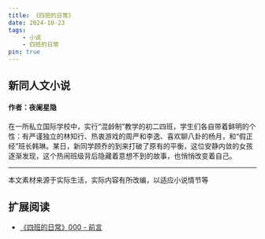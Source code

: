 ```yaml
---
title: 《四班的日常》
date: 2024-10-23
tags:
    - 小说
    - 四班的日常
pin: true
---
```


## 新同人文小说

#### 作者：夜阑星隐

在一所私立国际学校中，实行“混龄制”教学的初二四班，学生们各自带着鲜明的个性：有严谨独立的林知行、热衷游戏的周严和李逸、喜欢聊八卦的杨月，和“假正经”班长韩琳。某日，新同学顾乔的到来打破了原有的平衡，这位安静内敛的女孩逐渐发现，这个热闹班级背后隐藏着意想不到的故事，也悄悄改变着自己。

---

本文素材来源于实际生活，实际内容有所改编，以适应小说情节等

## 扩展阅读

- [《四班的日常》000 - 前言](./000-before.md)
